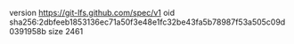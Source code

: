 version https://git-lfs.github.com/spec/v1
oid sha256:2dbfeeb1853136ec71a50f3e48e1fc32be43fa5b78987f53a505c09d0391958b
size 2461
